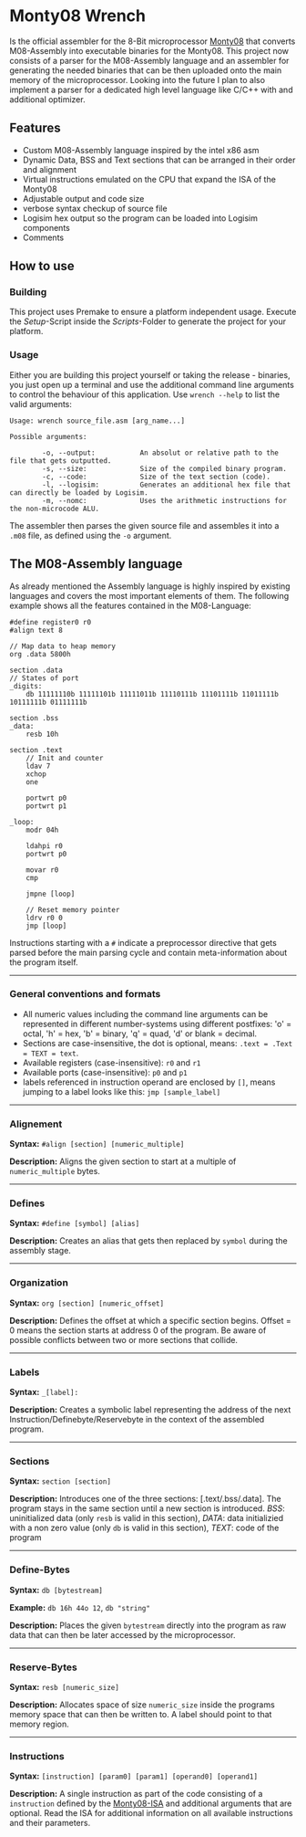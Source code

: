 # Monty08 Wrench

Is the official assembler for the 8-Bit microprocessor [Monty08](https://github.com/timmy0811/Monty08) that converts M08-Assembly into executable binaries for the Monty08. This project now consists of a parser for the M08-Assembly language and an assembler for generating the needed binaries that can be then uploaded onto the main memory of the microprocessor. Looking into the future I plan to also implement a parser for a dedicated high level language like C/C++ with and additional optimizer.

## Features
- Custom M08-Assembly language inspired by the intel x86 asm
- Dynamic Data, BSS and Text sections that can be arranged in their order and alignment
- Virtual instructions emulated on the CPU that expand the ISA of the Monty08
- Adjustable output and code size
- verbose syntax checkup of source file
- Logisim hex output so the program can be loaded into Logisim components
- Comments

## How to use
### Building
This project uses Premake to ensure a platform independent usage. Execute the *Setup*-Script inside the *Scripts*-Folder to generate the project for your platform.

### Usage
Either you are building this project yourself or taking the release - binaries,  you just open up a terminal and use the additional command line arguments to control the behaviour of this application.
Use ```wrench --help``` to list the valid arguments:

```
Usage: wrench source_file.asm [arg_name...]

Possible arguments:

        -o, --output:           An absolut or relative path to the file that gets outputted.
        -s, --size:             Size of the compiled binary program.
        -c, --code:             Size of the text section (code).
        -l, --logisim:          Generates an additional hex file that can directly be loaded by Logisim.
        -m, --nomc:             Uses the arithmetic instructions for the non-microcode ALU.
```

The assembler then parses the given source file and assembles it into a ```.m08``` file, as defined using the ```-o``` argument.

## The M08-Assembly language
As already mentioned the Assembly language is highly inspired by existing languages and covers the most important elements of them. The following example shows all the features contained in the M08-Language:

```
#define register0 r0
#align text 8

// Map data to heap memory
org .data 5800h

section .data
// States of port
_digits:
	db 11111110b 11111101b 11111011b 11110111b 11101111b 11011111b 10111111b 01111111b

section .bss
_data:
	resb 10h

section .text
	// Init and counter
	ldav 7
	xchop
	one
	
	portwrt p0
	portwrt p1
	
_loop:
	modr 04h
	
	ldahpi r0
	portwrt p0
	
	movar r0
	cmp
	
	jmpne [loop]	
	
	// Reset memory pointer
	ldrv r0 0
	jmp [loop]

```
Instructions starting with a ```#``` indicate a preprocessor directive that gets parsed before the main parsing cycle and contain meta-information about the program itself.

---
### General conventions and formats
- All numeric values including the command line arguments can be represented in different number-systems using different postfixes: 'o' = octal, 'h' = hex, 'b' = binary, 'q' = quad, 'd' or blank = decimal.
- Sections are case-insensitive, the dot is optional, means: ```.text = .Text = TEXT = text```.
- Available registers (case-insensitive): ```r0``` and ```r1```
- Available ports (case-insensitive): ```p0``` and ```p1```
- labels referenced in instruction operand are enclosed by ```[]```, means jumping to a label looks like this: ```jmp [sample_label]```

---
### Alignement
**Syntax:** ```#align [section] [numeric_multiple]```

**Description:** Aligns the given section to start at a multiple of ```numeric_multiple``` bytes.

---
### Defines
**Syntax:** ```#define [symbol] [alias]```

**Description:** Creates an alias that gets then replaced by ```symbol``` during the assembly stage.

---
### Organization
**Syntax:** ```org [section] [numeric_offset]```

**Description:** Defines the offset at which a specific section begins. Offset = 0 means the section starts at address 0 of the program. Be aware of possible conflicts between two or more sections that collide.

---
### Labels
**Syntax:** ```_[label]:```

**Description:** Creates a symbolic label representing the address of the next Instruction/Definebyte/Reservebyte in the context of the assembled program.

---
### Sections
**Syntax:** ```section [section]```

**Description:** Introduces one of the three sections: [.text/.bss/.data]. The program stays in the same section until a new section is introduced.
*BSS*: uninitialized data (only ```resb``` is valid in this section), *DATA*: data initializied with a non zero value (only ```db``` is valid in this section), *TEXT*: code of the program

---
### Define-Bytes
**Syntax:** ```db [bytestream]```

**Example:** ```db 16h 44o 12```, ```db "string"```

**Description:** Places the given ```bytestream``` directly into the program as raw data that can then be later accessed by the microprocessor.

---
### Reserve-Bytes
**Syntax:** ```resb [numeric_size]```

**Description:** Allocates space of size ```numeric_size``` inside the programs memory space that can then be written to. A label should point to that memory region.

---
### Instructions
**Syntax:** ```[instruction] [param0] [param1] [operand0] [operand1]```

**Description:** A single instruction as part of the code consisting of a ```instruction``` defined by the [Monty08-ISA](https://github.com/timmy0811/Monty08) and additional arguments that are optional. Read the ISA for additional information on all available instructions and their parameters.
